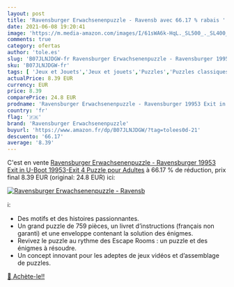 ```yaml
---
layout: post
title: 'Ravensburger Erwachsenenpuzzle - Ravensb avec 66.17 % rabais '
date: 2021-06-08 19:20:41
image: 'https://m.media-amazon.com/images/I/61sWA6k-HqL._SL500_._SL400_.jpg'
comments: true
category: ofertas
author: 'tole.es'
slug: 'B07JLNJDGW-fr Ravensburger Erwachsenenpuzzle - Ravensburger 19953 Exit...'
sku: 'B07JLNJDGW-fr'
tags: [ 'Jeux et Jouets','Jeux et jouets','Puzzles','Puzzles classiques','ravensburger erwachsenenpuzzle', ]
actualPrice: 8.39 EUR
currency: EUR
price: 8.39
comparePrice: 24.8 EUR
prodname: 'Ravensburger Erwachsenenpuzzle - Ravensburger 19953 Exit in U-Boot 19953-Exit 4 Puzzle pour Adultes'
country: 'fr'
flag: '🇫🇷'
brand: 'Ravensburger Erwachsenenpuzzle'
buyurl: 'https://www.amazon.fr/dp/B07JLNJDGW/?tag=tolees0d-21'
descuento: '66.17'
average: '8.39'
---
```


C'est en vente [Ravensburger Erwachsenenpuzzle - Ravensburger 19953 Exit in U-Boot 19953-Exit 4 Puzzle pour Adultes](https://www.amazon.fr/dp/B07JLNJDGW/?tag=tolees0d-21)  à  66.17 % de réduction, prix final  8.39 EUR (original: 24.8 EUR) ici:

[![Ravensburger Erwachsenenpuzzle - Ravensb](https://m.media-amazon.com/images/I/61sWA6k-HqL._SL500_._SL400_.jpg)](https://www.amazon.fr/dp/B07JLNJDGW/?tag=tolees0d-21)

ℹ️:

- Des motifs et des histoires passionnantes.
- Un grand puzzle de 759 pièces, un livret d’instructions (français non garanti) et une enveloppe contenant la solution des énigmes.
- Revivez le puzzle au rythme des Escape Rooms : un puzzle et des énigmes à résoudre.
- Un concept innovant pour les adeptes de jeux vidéos et d’assemblage de puzzles.

[🛒 Achète-le!!](https://www.amazon.fr/dp/B07JLNJDGW/?tag=tolees0d-21)
